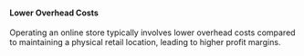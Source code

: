 #### Lower Overhead Costs
Operating an online store typically involves lower overhead costs compared to maintaining a physical retail location, leading to higher profit margins.